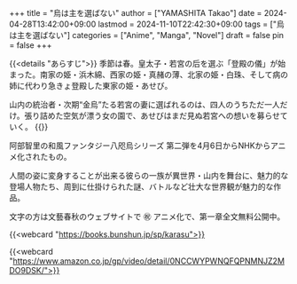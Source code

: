 +++
title = "烏は主を選ばない"
author = ["YAMASHITA Takao"]
date = 2024-04-28T13:42:00+09:00
lastmod = 2024-11-10T22:42:30+09:00
tags = ["烏は主を選ばない"]
categories = ["Anime", "Manga", "Novel"]
draft = false
pin = false
+++

{{<details "あらすじ">}}
季節は春。皇太子・若宮の后を選ぶ「登殿の儀」が始まった。南家の姫・浜木綿、西家の姫・真赭の薄、北家の姫・白珠、そして病の姉に代わり急きょ登殿した東家の姫・あせび。

山内の統治者・次期“金烏”たる若宮の妻に選ばれるのは、四人のうちただ一人だけ。張り詰めた空気が漂う女の園で、あせびはまだ見ぬ若宮への想いを募らせていく。
{{</details>}}

阿部智里の和風ファンタジー八咫烏シリーズ 第二弾を4月6日からNHKからアニメ化されたもの。

人間の姿に変身することが出来る彼らの一族が異世界・山内を舞台に、魅力的な登場人物たち、周到に仕掛けられた謎、バトルなど壮大な世界観が魅力的な作品。

文字の方は文藝春秋のウェブサイトで ㊗ アニメ化で、第一章全文無料公開中。

{{<webcard "https://books.bunshun.jp/sp/karasu">}}

{{<webcard "https://www.amazon.co.jp/gp/video/detail/0NCCWYPWNQFQPNMNJZ2MDO9DSK/">}}
